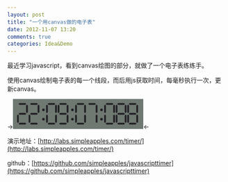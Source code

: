 ```yaml
---
layout: post
title: "一个用canvas做的电子表"
date: 2012-11-07 13:20
comments: true
categories: Idea&Demo
---
```


最近学习javascript，看到canvas绘图的部分，就做了一个电子表练练手。

使用canvas绘制电子表的每一个线段，而后用js获取时间，每毫秒执行一次，更新canvas。

->![Alt text](/upload/timer-300x69.png)<-


演示地址：[http://labs.simpleapples.com/timer/](http://labs.simpleapples.com/timer/)

github：[https://github.com/simpleapples/javascripttimer](https://github.com/simpleapples/javascripttimer)